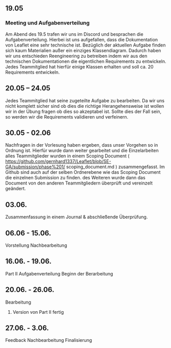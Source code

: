 ## 19.05

### Meeting und Aufgabenverteilung
Am Abend des 19.5 trafen wir uns im Discord und besprachen die Aufgabenverteilung. 
Hierbei ist uns aufgefallen, dass die Dokumentation von Leaflet eine sehr technische ist. 
Bezüglich der aktuellen Aufgabe finden sich kaum Materialien außer ein einziges Klassendiagram. 
Dadurch haben wir uns entschieden Reengineering zu betreiben indem wir aus den technischen 
Dokumentationen die eigentlichen Requirements zu entwickeln. 
Jedes Teammitglied hat hierfür einige Klassen erhalten und soll ca. 20 Requirements entwickeln.

## 20.05 – 24.05
Jedes Teammitglied hat seine zugeteilte Aufgabe zu bearbeiten. Da wir uns nicht komplett sicher sind 
ob dies die richtige Herangehensweise ist wollen wir in der Übung fragen ob dies so akzeptabel ist. 
Sollte dies der Fall sein, so werden wir die Requirements validieren und verfeinern. 

## 30.05 - 02.06 
Nachfragen in der Vorlesung haben ergeben, dass unser Vorgehen so in Ordnung ist. 
Hierfür wurde dann weiter gearbeitet und die Einzelarbeiten alles Teammitglieder wurden in einem 
Scoping Document ( https://github.com/gernhard1337/Leaflet/blob/SE-GA/submission/phase%201/
scoping_document.md ) zusammengefasst. Im Github sind auch auf der selben Ordnerebene wie das 
Scoping Document die einzelnen Submission zu finden. des Weiteren wurde dann das Document von 
den anderen Teammitgliedern überprüft und vereinzelt geändert. 

## 03.06.
Zusammenfassung in einem Journal & abschließende Überprüfung.

## 06.06 - 15.06.
Vorstellung
Nachbearbeitung

## 16.06. - 19.06.
Part II
Aufgabenverteilung
Beginn der Berarbeitung

## 20.06. - 26.06.
Bearbeitung
1. Version von Part II fertig

## 27.06. - 3.06.
Feedback
Nachbearbeitung
Finalisierung



